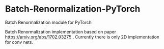 # Batch-Renormalization-PyTorch
Batch Renormalization module  for PyTorch

Batch Renormalization implementation based on paper https://arxiv.org/abs/1702.03275 . 
Currently there is only 2D implementation for conv nets.
